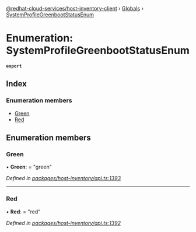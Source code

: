 [@redhat-cloud-services/host-inventory-client](../README.md) › [Globals](../globals.md) › [SystemProfileGreenbootStatusEnum](systemprofilegreenbootstatusenum.md)

# Enumeration: SystemProfileGreenbootStatusEnum

**`export`** 

## Index

### Enumeration members

* [Green](systemprofilegreenbootstatusenum.md#green)
* [Red](systemprofilegreenbootstatusenum.md#red)

## Enumeration members

###  Green

• **Green**: = "green"

*Defined in [packages/host-inventory/api.ts:1393](https://github.com/RedHatInsights/javascript-clients/blob/master/packages/host-inventory/api.ts#L1393)*

___

###  Red

• **Red**: = "red"

*Defined in [packages/host-inventory/api.ts:1392](https://github.com/RedHatInsights/javascript-clients/blob/master/packages/host-inventory/api.ts#L1392)*
